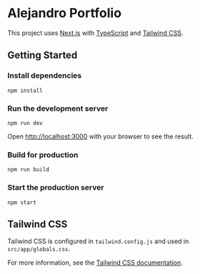 # Alejandro Portfolio

This project uses [Next.js](https://nextjs.org/) with [TypeScript](https://www.typescriptlang.org/) and [Tailwind CSS](https://tailwindcss.com/).

## Getting Started

### Install dependencies

```
npm install
```

### Run the development server

```
npm run dev
```

Open [http://localhost:3000](http://localhost:3000) with your browser to see the result.

### Build for production

```
npm run build
```

### Start the production server

```
npm start
```

## Tailwind CSS

Tailwind CSS is configured in `tailwind.config.js` and used in `src/app/globals.css`.

For more information, see the [Tailwind CSS documentation](https://tailwindcss.com/docs/guides/nextjs).
